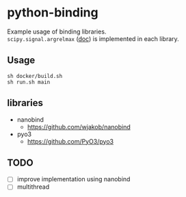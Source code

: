 # python-binding
Example usage of binding libraries.  
`scipy.signal.argrelmax` ([doc](https://docs.scipy.org/doc/scipy/reference/generated/scipy.signal.argrelmax.html)) is implemented in each library.

## Usage
```shell
sh docker/build.sh
sh run.sh main
```

## libraries
- nanobind
  -  https://github.com/wjakob/nanobind
- pyo3  
  - https://github.com/PyO3/pyo3
 
## TODO
- [ ] improve implementation using nanobind
- [ ] multithread
